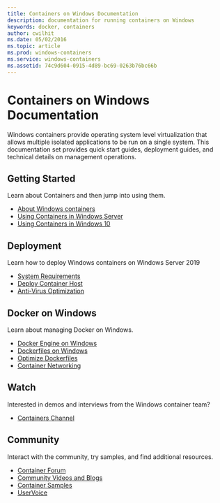 ```yaml
---
title: Containers on Windows Documentation
description: documentation for running containers on Windows
keywords: docker, containers
author: cwilhit
ms.date: 05/02/2016
ms.topic: article
ms.prod: windows-containers
ms.service: windows-containers
ms.assetid: 74c9d604-0915-4d89-bc69-0263b76bc66b
---
```


# Containers on Windows Documentation

Windows containers provide operating system level virtualization that allows multiple isolated applications to be run on a single system. This documentation set provides quick start guides, deployment guides, and technical details on management operations.

## Getting Started
Learn about Containers and then jump into using them.
* [About Windows containers](about/index.md)
* [Using Containers in Windows Server](quick-start/quick-start-windows-server.md)
* [Using Containers in Windows 10](quick-start/quick-start-windows-10.md)

## Deployment
Learn how to deploy Windows containers on Windows Server 2019

* [System Requirements](deploy-containers/system-requirements.md)
* [Deploy Container Host](deploy-containers/deploy-containers-on-server.md)
* [Anti-Virus Optimization](https://msdn.microsoft.com/windows/hardware/drivers/ifs/anti-virus-optimization-for-windows-containers)

## Docker on Windows
Learn about managing Docker on Windows.
* [Docker Engine on Windows](manage-docker/configure-docker-daemon.md)
* [Dockerfiles on Windows](manage-docker/manage-windows-dockerfile.md)
* [Optimize Dockerfiles](manage-docker/optimize-windows-dockerfile.md)
* [Container Networking](container-networking/architecture.md)

## Watch
Interested in demos and interviews from the Windows container team?
* [Containers Channel](https://channel9.msdn.com/Blogs/containers)

## Community
Interact with the community, try samples, and find additional resources.
* [Container Forum](https://social.msdn.microsoft.com/Forums/home?forum=windowscontainers)
* [Community Videos and Blogs](communitylinks.md)
* [Container Samples](https://docs.microsoft.com/virtualization/windowscontainers/samples)
* [UserVoice](https://windowsserver.uservoice.com/forums/304624-containers)
